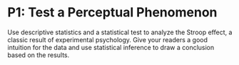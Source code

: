 # P1: Test a Perceptual Phenomenon
Use descriptive statistics and a statistical test to analyze the Stroop effect, a classic result of experimental psychology. Give your readers a good intuition for the data and use statistical inference to draw a conclusion based on the results.
